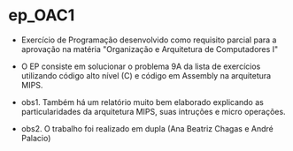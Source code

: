 # ep_OAC1
- Exercício de Programação desenvolvido como requisito parcial para a aprovação na matéria "Organização e Arquitetura de Computadores I"
  
- O EP consiste em solucionar o problema 9A da lista de exercícios utilizando código alto nível (C) e código em Assembly na arquitetura MIPS.

- obs1. Também há um relatório muito bem elaborado explicando as particularidades da arquitetura MIPS, suas intruções e micro operações.
- obs2. O trabalho foi realizado em dupla (Ana Beatriz Chagas e André Palacio)

